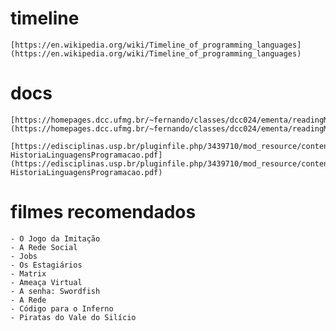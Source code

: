 # timeline

    [https://en.wikipedia.org/wiki/Timeline_of_programming_languages](https://en.wikipedia.org/wiki/Timeline_of_programming_languages)

# docs

    [https://homepages.dcc.ufmg.br/~fernando/classes/dcc024/ementa/readingMat/historyPL.pdf](https://homepages.dcc.ufmg.br/~fernando/classes/dcc024/ementa/readingMat/historyPL.pdf)   

    [https://edisciplinas.usp.br/pluginfile.php/3439710/mod_resource/content/1/Aula08-HistoriaLinguagensProgramacao.pdf](https://edisciplinas.usp.br/pluginfile.php/3439710/mod_resource/content/1/Aula08-HistoriaLinguagensProgramacao.pdf) 

# filmes recomendados
    - O Jogo da Imitação
    - A Rede Social
    - Jobs
    - Os Estagiários
    - Matrix
    - Ameaça Virtual
    - A senha: Swordfish
    - A Rede
    - Código para o Inferno
    - Piratas do Vale do Silício